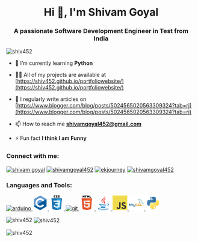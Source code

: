 
<h1 align="center">Hi 👋, I'm Shivam Goyal</h1>
<h3 align="center">A passionate Software Development Engineer in Test from India</h3>

 <a href="https://giphy.com/gifs/SWoSkN6DxTszqIKEqv" alt="shiv452"></a>

<p align="left"> <img src="https://komarev.com/ghpvc/?username=shiv452&label=Profile%20views&color=0e75b6&style=flat" alt="shiv452" /> </p>

- 🌱 I’m currently learning **Python**

- 👨‍💻 All of my projects are available at [https://shiv452.github.io/portfoliowebsite/](https://shiv452.github.io/portfoliowebsite/)

- 📝 I regularly write articles on [https://www.blogger.com/blog/posts/5024565020563309324?tab=rj](https://www.blogger.com/blog/posts/5024565020563309324?tab=rj)

- 📫 How to reach me **shivamgoyal452@gmail.com**

- ⚡ Fun fact **I think I am Funny**

<h3 align="left">Connect with me:</h3>
<p align="left">
<a href="https://www.linkedin.com/in/shivam-goyal-0a0270188/" target="blank"><img align="center" src="https://raw.githubusercontent.com/rahuldkjain/github-profile-readme-generator/master/src/images/icons/Social/linked-in-alt.svg" alt="shivam goyal" height="30" width="40" /></a>
<a href="https://instagram.com/shivamgoyal452" target="blank"><img align="center" src="https://raw.githubusercontent.com/rahuldkjain/github-profile-readme-generator/master/src/images/icons/Social/instagram.svg" alt="shivamgoyal452" height="30" width="40" /></a>
<a href="https://www.youtube.com/channel/UCljwr82bv6rJItmOI7TwD5g" target="blank"><img align="center" src="https://raw.githubusercontent.com/rahuldkjain/github-profile-readme-generator/master/src/images/icons/Social/youtube.svg" alt="ekjourney" height="30" width="40" /></a>
<a href="https://www.hackerrank.com/shivamgoyal452" target="blank"><img align="center" src="https://raw.githubusercontent.com/rahuldkjain/github-profile-readme-generator/master/src/images/icons/Social/hackerrank.svg" alt="shivamgoyal452" height="30" width="40" /></a>
</p>

<h3 align="left">Languages and Tools:</h3>
<p align="left"> <a href="https://www.arduino.cc/" target="_blank" rel="noreferrer"> <img src="https://cdn.worldvectorlogo.com/logos/arduino-1.svg" alt="arduino" width="40" height="40"/> </a> <a href="https://www.cprogramming.com/" target="_blank" rel="noreferrer"> <img src="https://raw.githubusercontent.com/devicons/devicon/master/icons/c/c-original.svg" alt="c" width="40" height="40"/> </a> <a href="https://www.w3schools.com/css/" target="_blank" rel="noreferrer"> <img src="https://raw.githubusercontent.com/devicons/devicon/master/icons/css3/css3-original-wordmark.svg" alt="css3" width="40" height="40"/> </a> <a href="https://git-scm.com/" target="_blank" rel="noreferrer"> <img src="https://www.vectorlogo.zone/logos/git-scm/git-scm-icon.svg" alt="git" width="40" height="40"/> </a> <a href="https://www.w3.org/html/" target="_blank" rel="noreferrer"> <img src="https://raw.githubusercontent.com/devicons/devicon/master/icons/html5/html5-original-wordmark.svg" alt="html5" width="40" height="40"/> </a> <a href="https://www.java.com" target="_blank" rel="noreferrer"> <img src="https://raw.githubusercontent.com/devicons/devicon/master/icons/java/java-original.svg" alt="java" width="40" height="40"/> </a> <a href="https://developer.mozilla.org/en-US/docs/Web/JavaScript" target="_blank" rel="noreferrer"> <img src="https://raw.githubusercontent.com/devicons/devicon/master/icons/javascript/javascript-original.svg" alt="javascript" width="40" height="40"/> </a> <a href="https://www.mysql.com/" target="_blank" rel="noreferrer"> <img src="https://raw.githubusercontent.com/devicons/devicon/master/icons/mysql/mysql-original-wordmark.svg" alt="mysql" width="40" height="40"/> </a> <a href="https://www.python.org" target="_blank" rel="noreferrer"> <img src="https://raw.githubusercontent.com/devicons/devicon/master/icons/python/python-original.svg" alt="python" width="40" height="40"/> </a> </p>

<p><img align="left" src="https://github-readme-stats.vercel.app/api/top-langs?username=shiv452&show_icons=true&locale=en&layout=compact" alt="shiv452" /></p>

<p>&nbsp;<img align="center" src="https://github-readme-stats.vercel.app/api?username=shiv452&show_icons=true&locale=en" alt="shiv452" /></p>

<p><img align="center" src="https://github-readme-streak-stats.herokuapp.com/?user=shiv452&" alt="shiv452" /></p>
